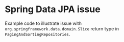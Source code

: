 # Spring Data JPA issue

Example code to illustrate issue with `org.springframework.data.domain.Slice` return type in 
`PagingAndSortingRepositories`.
